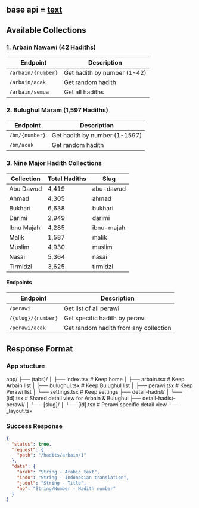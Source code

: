 ## base api = [text](https://api.myquran.com/v2/hadits)
## Available Collections

### 1. Arbain Nawawi (42 Hadiths)
| Endpoint | Description |
|----------|-------------|
| `/arbain/{number}` | Get hadith by number (1-42) |
| `/arbain/acak` | Get random hadith |
| `/arbain/semua` | Get all hadiths |

### 2. Bulughul Maram (1,597 Hadiths)
| Endpoint | Description |
|----------|-------------|
| `/bm/{number}` | Get hadith by number (1-1597) |
| `/bm/acak` | Get random hadith |

### 3. Nine Major Hadith Collections
| Collection | Total Hadiths | Slug |
|------------|---------------|------|
| Abu Dawud | 4,419 | abu-dawud |
| Ahmad | 4,305 | ahmad |
| Bukhari | 6,638 | bukhari |
| Darimi | 2,949 | darimi |
| Ibnu Majah | 4,285 | ibnu-majah |
| Malik | 1,587 | malik |
| Muslim | 4,930 | muslim |
| Nasai | 5,364 | nasai |
| Tirmidzi | 3,625 | tirmidzi |

#### Endpoints
| Endpoint | Description |
|----------|-------------|
| `/perawi` | Get list of all perawi |
| `/{slug}/{number}` | Get specific hadith by perawi |
| `/perawi/acak` | Get random hadith from any collection |

## Response Format

### App stucture
app/
├── (tabs)/
│   ├── index.tsx         # Keep home
│   ├── arbain.tsx        # Keep Arbain list
│   ├── bulughul.tsx      # Keep Bulughul list
│   ├── perawi.tsx        # Keep Perawi list
│   └── settings.tsx      # Keep settings
├── detail-hadist/
│   └── [id].tsx          # Shared detail view for Arbain & Bulughul
├── detail-hadist-perawi/
│   └── [slug]/
│       └── [id].tsx      # Perawi specific detail view
└── _layout.tsx

### Success Response
```json
{
  "status": true,
  "request": {
    "path": "/hadits/arbain/1"
  },
  "data": {
    "arab": "String - Arabic text",
    "indo": "String - Indonesian translation",
    "judul": "String - Title",
    "no": "String/Number - Hadith number"
  }
}

